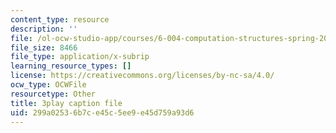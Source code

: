 ```yaml
---
content_type: resource
description: ''
file: /ol-ocw-studio-app/courses/6-004-computation-structures-spring-2017/299a02536b7ce45c5ee9e45d759a93d6_63QXdU9pliI.srt
file_size: 8466
file_type: application/x-subrip
learning_resource_types: []
license: https://creativecommons.org/licenses/by-nc-sa/4.0/
ocw_type: OCWFile
resourcetype: Other
title: 3play caption file
uid: 299a0253-6b7c-e45c-5ee9-e45d759a93d6
---
```

